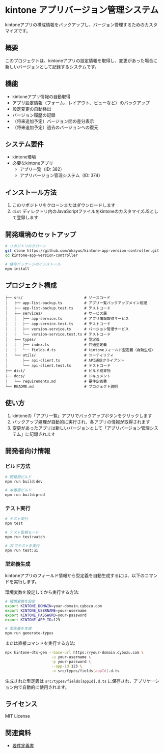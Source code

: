 # kintone アプリバージョン管理システム

kintoneアプリの構成情報をバックアップし、バージョン管理するためのカスタマイズです。

## 概要

このプロジェクトは、kintoneアプリの設定情報を取得し、変更があった場合に新しいバージョンとして記録するシステムです。

## 機能

- kintoneアプリ情報の自動取得
- アプリ設定情報（フォーム、レイアウト、ビューなど）のバックアップ
- 設定変更の自動検出
- バージョン履歴の記録
- （将来追加予定）バージョン間の差分表示
- （将来追加予定）過去のバージョンへの復元

## システム要件

- kintone環境
- 必要なkintoneアプリ
  - アプリ一覧（ID: 382）
  - アプリバージョン管理システム（ID: 374）

## インストール方法

1. このリポジトリをクローンまたはダウンロードします
2. `dist` ディレクトリ内のJavaScriptファイルをkintoneのカスタマイズJSとして登録します

## 開発環境のセットアップ

```bash
# リポジトリのクローン
git clone https://github.com/okayus/kintone-app-version-controller.git
cd kintone-app-version-controller

# 依存パッケージのインストール
npm install
```

## プロジェクト構成

```
├── src/                            # ソースコード
│   ├── app-list-backup.ts          # アプリ一覧バックアップメイン処理
│   ├── app-list-backup.test.ts     # テストコード
│   ├── services/                   # サービス層
│   │   ├── app-service.ts          # アプリ情報取得サービス
│   │   ├── app-service.test.ts     # テストコード
│   │   ├── version-service.ts      # バージョン管理サービス
│   │   └── version-service.test.ts # テストコード
│   ├── types/                      # 型定義
│   │   ├── index.ts                # 共通型定義
│   │   └── fields.d.ts             # kintoneフィールド型定義（自動生成）
│   └── utils/                      # ユーティリティ
│       ├── api-client.ts           # API通信クライアント
│       └── api-client.test.ts      # テストコード
├── dist/                           # ビルド成果物
├── docs/                           # ドキュメント
│   └── requirements.md             # 要件定義書
└── README.md                       # プロジェクト説明
```

## 使い方

1. kintoneの「アプリ一覧」アプリでバックアップボタンをクリックします
2. バックアップ処理が自動的に実行され、各アプリの情報が取得されます
3. 変更があったアプリは新しいバージョンとして「アプリバージョン管理システム」に記録されます

## 開発者向け情報

### ビルド方法

```bash
# 開発用ビルド
npm run build:dev

# 本番用ビルド
npm run build:prod
```

### テスト実行

```bash
# テスト実行
npm test

# テスト監視モード
npm run test:watch

# UIでテストを実行
npm run test:ui
```

### 型定義生成

kintoneアプリのフィールド情報から型定義を自動生成するには、以下のコマンドを実行します。

環境変数を設定してから実行する方法:
```bash
# 環境変数を設定
export KINTONE_DOMAIN=your-domain.cybozu.com
export KINTONE_USERNAME=your-username
export KINTONE_PASSWORD=your-password
export KINTONE_APP_ID=123

# 型定義を生成
npm run generate-types
```

または直接コマンドを実行する方法:
```bash
npx kintone-dts-gen --base-url https://your-domain.cybozu.com \
                     -u your-username \
                     -p your-password \
                     --app-id 123 \
                     -o src/types/fields[appId].d.ts
```

生成された型定義は `src/types/fields[appId].d.ts` に保存され、アプリケーション内で自動的に使用されます。

## ライセンス

MIT License

## 関連資料

- [要件定義書](./docs/requirements.md)
